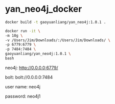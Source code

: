 # yan_neo4j_docker


```bash
docker build -t gaoyuanliang/yan_neo4j:1.0.1 .

docker run -it \
-m 10g \
-v /Users/Jim/Downloads/:/Users/Jim/Downloads/ \
-p 6779:6779 \
-p 7484:7484 \
gaoyuanliang/yan_neo4j:1.0.1 \
bash
```


neo4j: http://0.0.0.0:6779/

bolt: bolt://0.0.0.0:7484

user name: neo4j

password: neo4j1
